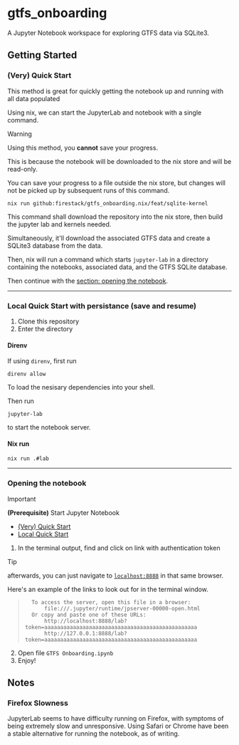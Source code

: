 # gtfs_onboarding
A Jupyter Notebook workspace for exploring GTFS data via SQLite3.

## Getting Started
### (Very) Quick Start
This method is great for quickly getting the notebook up and running
with all data populated

Using nix, we can start the JupyterLab and notebook with a single command. 

> [!WARNING]
> Using this method, you __cannot__ save your progress.
>
> This is because the notebook will be downloaded to the
> nix store and will be read-only.
> 
> You can save your progress to a file outside the nix store,
> but changes will not be picked up by subsequent runs of
> this command.

```
nix run github:firestack/gtfs_onboarding.nix/feat/sqlite-kernel
```

This command shall download the repository into the nix store, then build the jupyter lab and kernels needed.

Simultaneously, it'll download the associated GTFS data and create a SQLite3 database from the data.

Then, nix will run a command which starts `jupyter-lab` in a directory containing the notebooks, associated data, and the GTFS SQLite database.

Then continue with the [section: opening the notebook](#opening-the-notebook).

---

### Local Quick Start with persistance (save and resume)
1) Clone this repository
2) Enter the directory

#### Direnv
If using `direnv`, first run
```
direnv allow
```
To load the nesisary dependencies into your shell.

Then run
```
jupyter-lab
```
to start the notebook server.

#### Nix run
```
nix run .#lab
```

---

### Opening the notebook

> [!IMPORTANT]
> __(Prerequisite)__ Start Jupyter Notebook
> - [(Very) Quick Start](#very-quick-start)
> - [Local Quick Start](#local-quick-start-with-persistance-save-and-resume)


1. In the terminal output, find and click on link with
authentication token

> [!TIP]
> afterwards, you can just navigate to
> [`localhost:8888`](http://localhost:8888) in that same
> browser.

Here's an example of the links to look out for in the terminal window.
> ```
>	To access the server, open this file in a browser:
>		file:///.jupyter/runtime/jpserver-00000-open.html
>	Or copy and paste one of these URLs:
>		http://localhost:8888/lab?token=aaaaaaaaaaaaaaaaaaaaaaaaaaaaaaaaaaaaaaaaaaaaaaaa
>		http://127.0.0.1:8888/lab?token=aaaaaaaaaaaaaaaaaaaaaaaaaaaaaaaaaaaaaaaaaaaaaaaa
> ```

2. Open file `GTFS Onboarding.ipynb`
3. Enjoy!

## Notes
### Firefox Slowness
JupyterLab seems to have difficulty running on Firefox, with symptoms of being extremely slow and unresponsive. Using Safari or Chrome have been
a stable alternative for running the notebook, as of writing.
